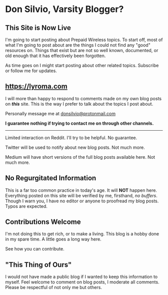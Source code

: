 # Don Silvio, Varsity Blogger?


## This Site is Now Live
I'm going to start posting about Prepaid Wireless topics. 
To start off, most of what I'm going to post about are the things I could not find any "good" resources on. Things that exist but are not so well known, documented, or old enough that it has effectively been forgotten. 

As time goes on I might start posting about other related topics. Subscribe or follow me for updates.

## https://lyroma.com
I will more than happy to respond to comments made on my own blog posts on ***this*** site. This is the way I prefer to talk about the topics I post about.

Personally message me at donsilvio@protonmail.com

**I guarantee nothing if trying to contact me on through other channels.**

---

Limited interaction on Reddit. I'll try to be helpful. No guarantee.

Twitter will be used to notify about new blog posts. Not much more.

Medium will have short versions of the full blog posts available here. Not much more.

## No Regurgitated Information
This is a far too common practice in today's age. It will **NOT** happen here. Everything posted on this site will be verified by me, firsthand, *no buffers*. Though I warn you, I have no editor or anyone to proofread my blog posts. Typos are expected.

## Contributions Welcome
I'm not doing this to get rich, or to make a living. This blog is a hobby done in my spare time. A little goes a long way here. 

See how you can contribute.

## "This Thing of Ours"
I would not have made a public blog if I wanted to keep this information to myself. Feel welcome to comment on blog posts, I moderate all comments. Please be respectful of not only me but others.


